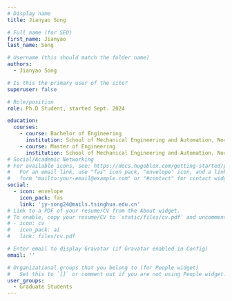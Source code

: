 ```yaml
---
# Display name
title: Jianyao Song

# Full name (for SEO)
first_name: Jianyao
last_name: Song

# Username (this should match the folder name)
authors:
  - Jianyao Song

# Is this the primary user of the site?
superuser: false

# Role/position
role: Ph.D Student, started Sept. 2024

education:
  courses:
    - course: Bachelor of Engineering
      institution: School of Mechanical Engineering and Automation, Northeastern University
    - course: Master of Engineering 
      institution: School of Mechanical Engineering and Automation, Northeastern University
# Social/Academic Networking
# For available icons, see: https://docs.hugoblox.com/getting-started/page-builder/#icons
#   For an email link, use "fas" icon pack, "envelope" icon, and a link in the
#   form "mailto:your-email@example.com" or "#contact" for contact widget.
social:
  - icon: envelope
    icon_pack: fas
    link: 'jy-song24@mails.tsinghua.edu.cn'
# Link to a PDF of your resume/CV from the About widget.
# To enable, copy your resume/CV to `static/files/cv.pdf` and uncomment the lines below.
# - icon: cv
#   icon_pack: ai
#   link: files/cv.pdf

# Enter email to display Gravatar (if Gravatar enabled in Config)
email: ''

# Organizational groups that you belong to (for People widget)
#   Set this to `[]` or comment out if you are not using People widget.
user_groups:
  - Graduate Students
---
```

